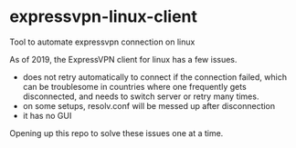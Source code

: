 # expressvpn-linux-client
Tool to automate expressvpn connection on linux

As of 2019, the ExpressVPN client for linux has a few issues.
* does not retry automatically to connect if the connection failed, which can be troublesome in countries where one frequently gets disconnected, and needs to switch server or retry many times.
* on some setups, resolv.conf will be messed up after disconnection
* it has no GUI

Opening up this repo to solve these issues one at a time.
